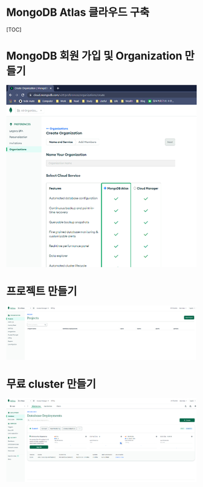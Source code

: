 # MongoDB Atlas 클라우드 구축

[TOC]

# MongoDB 회원 가입 및 Organization 만들기

![image-20221226095343285](02-MongoDB-Atlas-클라우드-구축.assets/image-20221226095343285.png)

# 프로젝트 만들기

![image-20221226095404063](02-MongoDB-Atlas-클라우드-구축.assets/image-20221226095404063.png)

# 무료 cluster 만들기

![image-20221226100057921](02-MongoDB-Atlas-클라우드-구축.assets/image-20221226100057921.png)